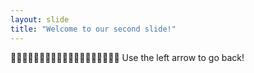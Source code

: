 ```yaml
---
layout: slide
title: "Welcome to our second slide!"
---
```

🐎🐎🐎🐎🐎🐎🐎🐎🐎🐎🐎🐎🐎🐎🐎🐎🐎🐎🐎
Use the left arrow to go back!

